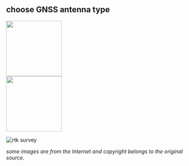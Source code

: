 ## choose GNSS antenna type

<div style="text-align: left;"><img src="../images/helix.png" style="width: 150px;"></div>

<div style="text-align: left;"><img src="../images/patch.png" style="width: 150px;"></div>

![](../images/rtk_survey.png "rtk survey")
 

 
*some images are from the Internet and copyright belongs to the original source.*
